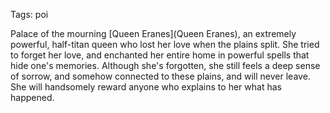 Tags: poi

Palace of the mourning [Queen Eranes](Queen Eranes), an extremely powerful, half-titan queen who lost her love when the plains split. She tried to forget her love, and enchanted her entire home in powerful spells that hide one's memories. Although she's forgotten, she still feels a deep sense of sorrow, and somehow connected to these plains, and will never leave. She will handsomely reward anyone who explains to her what has happened.